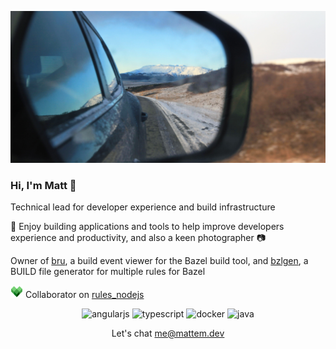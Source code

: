 ![](https://raw.githubusercontent.com/mattem/mattem/master/assets/view.jpg)

### Hi, I'm Matt 👋

Technical lead for developer experience and build infrastructure


🔭 Enjoy building applications and tools to help improve developers experience and productivity, and also a keen
photographer 📷

Owner of [bru](https://github.com/Evertz/bru), a build event viewer for the Bazel build tool,
and [bzlgen](https://github.com/Evertz/bzlgen), a BUILD file generator for multiple rules for Bazel


<img src="https://raw.githubusercontent.com/mattem/mattem/master/assets/bazel_logo.svg" alt="Bazel Build logo" width="20" height="20"> Collaborator on [rules_nodejs](https://github.com/bazelbuild/rules_nodejs)

<p align="center">
  <img src="https://konpa.github.io/devicon/devicon.git/icons/angularjs/angularjs-original.svg" alt="angularjs" width="20" height="20"/>
  <img src="https://konpa.github.io/devicon/devicon.git/icons/typescript/typescript-original.svg" alt="typescript" width="20" height="20"/>
  <img src="https://konpa.github.io/devicon/devicon.git/icons/docker/docker-original-wordmark.svg" alt="docker" width="20" height="20"/>
  <img src="https://konpa.github.io/devicon/devicon.git/icons/java/java-original-wordmark.svg" alt="java" width="20" height="20"/>
</p>

<p align="center">Let's chat <a href="mailto:me@mattem.dev">me@mattem.dev</a></p>
